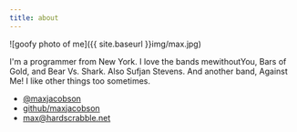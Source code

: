 ```yaml
---
title: about
---
```


![goofy photo of me]({{ site.baseurl }}img/max.jpg)

I'm a programmer from New York. I love the bands mewithoutYou, Bars of Gold,
and Bear Vs. Shark. Also Sufjan Stevens. And another band, Against Me! I like
other things too sometimes.

* [@maxjacobson](http://twitter.com/maxjacobson)
* [github/maxjacobson](http://github.com/maxjacobson)
* <max@hardscrabble.net>
